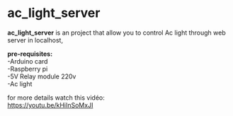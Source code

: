<h1>ac_light_server</h1>

<b>ac_light_server</b> is an project that allow you to control Ac light through web server in localhost,

<b>pre-requisites:</b></br>
-Arduino card</br>
-Raspberry pi</br> 
-5V Relay module 220v</br>
-Ac light</br>

for more details watch this vidéo:</br>
https://youtu.be/kHiInSoMxJI
